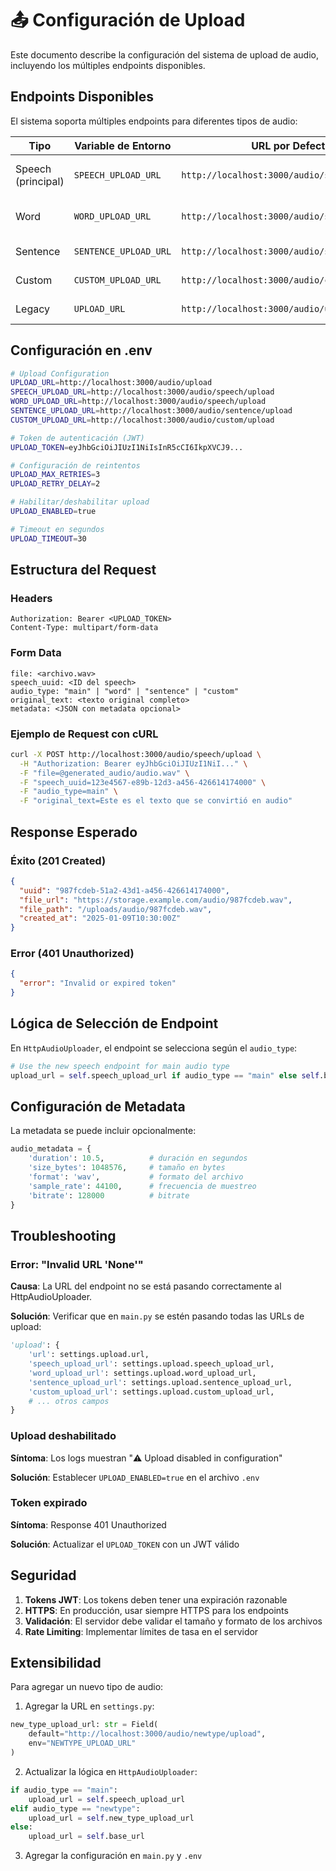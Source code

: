 # 📤 Configuración de Upload

Este documento describe la configuración del sistema de upload de audio, incluyendo los múltiples endpoints disponibles.

## Endpoints Disponibles

El sistema soporta múltiples endpoints para diferentes tipos de audio:

| Tipo | Variable de Entorno | URL por Defecto | Uso |
|------|-------------------|-----------------|-----|
| Speech (principal) | `SPEECH_UPLOAD_URL` | `http://localhost:3000/audio/speech/upload` | Audio completo del texto |
| Word | `WORD_UPLOAD_URL` | `http://localhost:3000/audio/speech/upload` | Audio de palabras individuales |
| Sentence | `SENTENCE_UPLOAD_URL` | `http://localhost:3000/audio/sentence/upload` | Audio de oraciones |
| Custom | `CUSTOM_UPLOAD_URL` | `http://localhost:3000/audio/custom/upload` | Audio personalizado |
| Legacy | `UPLOAD_URL` | `http://localhost:3000/audio/upload` | Compatibilidad hacia atrás |

## Configuración en .env

```bash
# Upload Configuration
UPLOAD_URL=http://localhost:3000/audio/upload
SPEECH_UPLOAD_URL=http://localhost:3000/audio/speech/upload
WORD_UPLOAD_URL=http://localhost:3000/audio/speech/upload
SENTENCE_UPLOAD_URL=http://localhost:3000/audio/sentence/upload
CUSTOM_UPLOAD_URL=http://localhost:3000/audio/custom/upload

# Token de autenticación (JWT)
UPLOAD_TOKEN=eyJhbGciOiJIUzI1NiIsInR5cCI6IkpXVCJ9...

# Configuración de reintentos
UPLOAD_MAX_RETRIES=3
UPLOAD_RETRY_DELAY=2

# Habilitar/deshabilitar upload
UPLOAD_ENABLED=true

# Timeout en segundos
UPLOAD_TIMEOUT=30
```

## Estructura del Request

### Headers
```
Authorization: Bearer <UPLOAD_TOKEN>
Content-Type: multipart/form-data
```

### Form Data
```
file: <archivo.wav>
speech_uuid: <ID del speech>
audio_type: "main" | "word" | "sentence" | "custom"
original_text: <texto original completo>
metadata: <JSON con metadata opcional>
```

### Ejemplo de Request con cURL
```bash
curl -X POST http://localhost:3000/audio/speech/upload \
  -H "Authorization: Bearer eyJhbGciOiJIUzI1NiI..." \
  -F "file=@generated_audio/audio.wav" \
  -F "speech_uuid=123e4567-e89b-12d3-a456-426614174000" \
  -F "audio_type=main" \
  -F "original_text=Este es el texto que se convirtió en audio"
```

## Response Esperado

### Éxito (201 Created)
```json
{
  "uuid": "987fcdeb-51a2-43d1-a456-426614174000",
  "file_url": "https://storage.example.com/audio/987fcdeb.wav",
  "file_path": "/uploads/audio/987fcdeb.wav",
  "created_at": "2025-01-09T10:30:00Z"
}
```

### Error (401 Unauthorized)
```json
{
  "error": "Invalid or expired token"
}
```

## Lógica de Selección de Endpoint

En `HttpAudioUploader`, el endpoint se selecciona según el `audio_type`:

```python
# Use the new speech endpoint for main audio type
upload_url = self.speech_upload_url if audio_type == "main" else self.base_url
```

## Configuración de Metadata

La metadata se puede incluir opcionalmente:

```python
audio_metadata = {
    'duration': 10.5,          # duración en segundos
    'size_bytes': 1048576,     # tamaño en bytes
    'format': 'wav',           # formato del archivo
    'sample_rate': 44100,      # frecuencia de muestreo
    'bitrate': 128000          # bitrate
}
```

## Troubleshooting

### Error: "Invalid URL 'None'"
**Causa**: La URL del endpoint no se está pasando correctamente al HttpAudioUploader.

**Solución**: Verificar que en `main.py` se estén pasando todas las URLs de upload:
```python
'upload': {
    'url': settings.upload.url,
    'speech_upload_url': settings.upload.speech_upload_url,
    'word_upload_url': settings.upload.word_upload_url,
    'sentence_upload_url': settings.upload.sentence_upload_url,
    'custom_upload_url': settings.upload.custom_upload_url,
    # ... otros campos
}
```

### Upload deshabilitado
**Síntoma**: Los logs muestran "⚠️ Upload disabled in configuration"

**Solución**: Establecer `UPLOAD_ENABLED=true` en el archivo `.env`

### Token expirado
**Síntoma**: Response 401 Unauthorized

**Solución**: Actualizar el `UPLOAD_TOKEN` con un JWT válido

## Seguridad

1. **Tokens JWT**: Los tokens deben tener una expiración razonable
2. **HTTPS**: En producción, usar siempre HTTPS para los endpoints
3. **Validación**: El servidor debe validar el tamaño y formato de los archivos
4. **Rate Limiting**: Implementar límites de tasa en el servidor

## Extensibilidad

Para agregar un nuevo tipo de audio:

1. Agregar la URL en `settings.py`:
```python
new_type_upload_url: str = Field(
    default="http://localhost:3000/audio/newtype/upload", 
    env="NEWTYPE_UPLOAD_URL"
)
```

2. Actualizar la lógica en `HttpAudioUploader`:
```python
if audio_type == "main":
    upload_url = self.speech_upload_url
elif audio_type == "newtype":
    upload_url = self.new_type_upload_url
else:
    upload_url = self.base_url
```

3. Agregar la configuración en `main.py` y `.env`